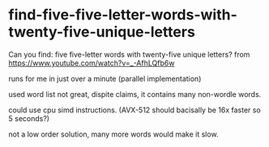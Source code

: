 # find-five-five-letter-words-with-twenty-five-unique-letters
Can you find: five five-letter words with twenty-five unique letters? from https://www.youtube.com/watch?v=_-AfhLQfb6w

runs for me in just over a minute (parallel implementation)

used word list not great, dispite claims, it contains many non-wordle words.

could use cpu simd instructions. (AVX-512 should bacisally be 16x faster so 5 seconds?)

not a low order solution, many more words would make it slow.
